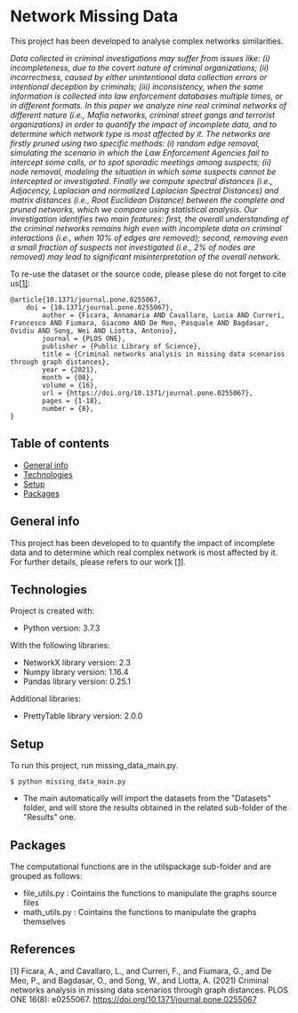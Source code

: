 # Network Missing Data

This project has been developed to analyse complex networks similarities.

_Data collected in criminal investigations may suffer from issues like: (i) incompleteness, due to the covert nature of criminal organizations; (ii) incorrectness, caused by either unintentional data collection errors or intentional deception by criminals; (iii) inconsistency, when the same information is collected into law enforcement databases multiple times, or in different formats. In this paper we analyze nine real criminal networks of different nature (i.e., Mafia networks, criminal street gangs and terrorist organizations) in order to quantify the impact of incomplete data, and to determine which network type is most affected by it. The networks are firstly pruned using two specific methods: (i) random edge removal, simulating the scenario in which the Law Enforcement Agencies fail to intercept some calls, or to spot sporadic meetings among suspects; (ii) node removal, modeling the situation in which some suspects cannot be intercepted or investigated. Finally we compute spectral distances (i.e., Adjacency, Laplacian and normalized Laplacian Spectral Distances) and matrix distances (i.e., Root Euclidean Distance) between the complete and pruned networks, which we compare using statistical analysis. Our investigation identifies two main features: first, the overall understanding of the criminal networks remains high even with incomplete data on criminal interactions (i.e., when 10% of edges are removed); second, removing even a small fraction of suspects not investigated (i.e., 2% of nodes are removed) may lead to significant misinterpretation of the overall network._

To re-use the dataset or the source code, please plese do not forget to cite us[[1]](#1):

```
@article{10.1371/journal.pone.0255067,
	doi = {10.1371/journal.pone.0255067},
    	author = {Ficara, Annamaria AND Cavallaro, Lucia AND Curreri, Francesco AND Fiumara, Giacomo AND De Meo, Pasquale AND Bagdasar, Ovidiu AND Song, Wei AND Liotta, Antonio},
    	journal = {PLOS ONE},
    	publisher = {Public Library of Science},
    	title = {Criminal networks analysis in missing data scenarios through graph distances},
    	year = {2021},
    	month = {08},
    	volume = {16},
    	url = {https://doi.org/10.1371/journal.pone.0255067},
    	pages = {1-18},
    	number = {8},
}
```


## Table of contents
* [General info](#general-info)
* [Technologies](#technologies)
* [Setup](#setup)
* [Packages](#packages)

## General info
This project has been developed to to quantify the impact of incomplete data and to determine which real complex network is most affected by it. For further details, please refers to our work [[1]](#1).
	
## Technologies
Project is created with:
* Python version: 3.7.3

With the following libraries:
* NetworkX library version: 2.3
* Numpy library version: 1.16.4
* Pandas library version: 0.25.1

Additional libraries:
* PrettyTable library version: 2.0.0
	
## Setup
To run this project, run missing_data_main.py. 
```
$ python missing_data_main.py
```

* The main automatically will import the datasets from the "Datasets" folder, and will store the results obtained in the related sub-folder of the "Results" one.

## Packages
The computational functions are in the utilspackage sub-folder and are grouped as follows:
* file_utils.py : Cointains the functions to manipulate the graphs source files
* math_utils.py : Cointains the functions to manipulate the graphs themselves

## References

<a id="1">[1]</a> 
Ficara, A., and Cavallaro, L., and Curreri, F., and Fiumara, G., and De Meo, P., and Bagdasar, O., and Song, W., and Liotta, A. (2021) 
Criminal networks analysis in missing data scenarios through graph distances.
PLOS ONE 16(8): e0255067. https://doi.org/10.1371/journal.pone.0255067 
